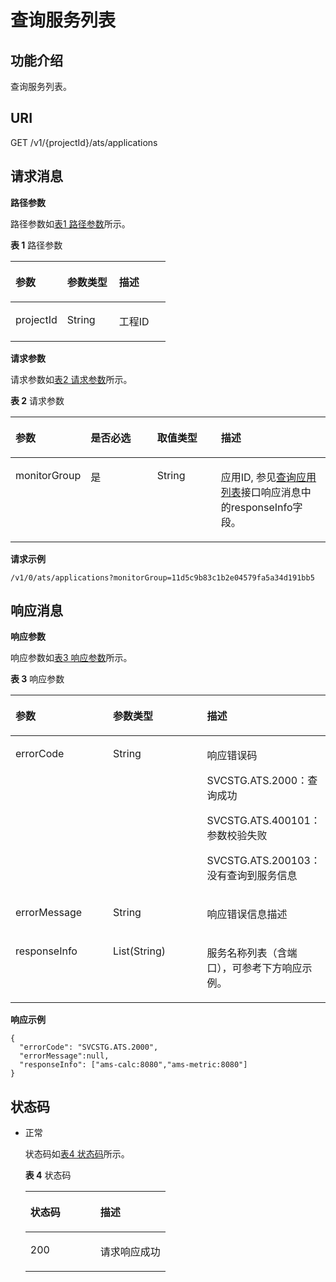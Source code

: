 # 查询服务列表<a name="apm_04_0012"></a>

## 功能介绍<a name="seb0cfaf523714c988daff35d658a53d3"></a>

查询服务列表。

## URI<a name="s8982e8290049420eaf079b297b870604"></a>

GET /v1/\{projectId\}/ats/applications

## 请求消息<a name="scec9452740fa403fb4e05e5bdc12be31"></a>

**路径参数**

路径参数如[表1 路径参数](#table15484124218368)所示。

**表 1**  路径参数

<a name="table15484124218368"></a>
<table><thead align="left"><tr id="row548417429368"><th class="cellrowborder" valign="top" width="33.33333333333333%" id="mcps1.2.4.1.1"><p id="p14484242153611"><a name="p14484242153611"></a><a name="p14484242153611"></a>参数</p>
</th>
<th class="cellrowborder" valign="top" width="33.33333333333333%" id="mcps1.2.4.1.2"><p id="p134848427366"><a name="p134848427366"></a><a name="p134848427366"></a>参数类型</p>
</th>
<th class="cellrowborder" valign="top" width="33.33333333333333%" id="mcps1.2.4.1.3"><p id="p2048415424366"><a name="p2048415424366"></a><a name="p2048415424366"></a>描述</p>
</th>
</tr>
</thead>
<tbody><tr id="row84848427365"><td class="cellrowborder" valign="top" width="33.33333333333333%" headers="mcps1.2.4.1.1 "><p id="p8484134210368"><a name="p8484134210368"></a><a name="p8484134210368"></a>projectId</p>
</td>
<td class="cellrowborder" valign="top" width="33.33333333333333%" headers="mcps1.2.4.1.2 "><p id="p448484213367"><a name="p448484213367"></a><a name="p448484213367"></a>String</p>
</td>
<td class="cellrowborder" valign="top" width="33.33333333333333%" headers="mcps1.2.4.1.3 "><p id="p134991842133619"><a name="p134991842133619"></a><a name="p134991842133619"></a>工程ID</p>
</td>
</tr>
</tbody>
</table>

**请求参数**

请求参数如[表2 请求参数](#table549914283610)所示。

**表 2**  请求参数

<a name="table549914283610"></a>
<table><thead align="left"><tr id="row114993422364"><th class="cellrowborder" valign="top" width="22.41%" id="mcps1.2.5.1.1"><p id="p449924243619"><a name="p449924243619"></a><a name="p449924243619"></a>参数</p>
</th>
<th class="cellrowborder" valign="top" width="21.73%" id="mcps1.2.5.1.2"><p id="p6499242133614"><a name="p6499242133614"></a><a name="p6499242133614"></a>是否必选</p>
</th>
<th class="cellrowborder" valign="top" width="20.580000000000002%" id="mcps1.2.5.1.3"><p id="p2499144211364"><a name="p2499144211364"></a><a name="p2499144211364"></a>取值类型</p>
</th>
<th class="cellrowborder" valign="top" width="35.28%" id="mcps1.2.5.1.4"><p id="p749954219363"><a name="p749954219363"></a><a name="p749954219363"></a>描述</p>
</th>
</tr>
</thead>
<tbody><tr id="row14999426364"><td class="cellrowborder" valign="top" width="22.41%" headers="mcps1.2.5.1.1 "><p id="p104991242143610"><a name="p104991242143610"></a><a name="p104991242143610"></a>monitorGroup</p>
</td>
<td class="cellrowborder" valign="top" width="21.73%" headers="mcps1.2.5.1.2 "><p id="p34992042183618"><a name="p34992042183618"></a><a name="p34992042183618"></a>是</p>
</td>
<td class="cellrowborder" valign="top" width="20.580000000000002%" headers="mcps1.2.5.1.3 "><p id="p749910426367"><a name="p749910426367"></a><a name="p749910426367"></a>String</p>
</td>
<td class="cellrowborder" valign="top" width="35.28%" headers="mcps1.2.5.1.4 "><p id="zh-cn_topic_0082840623_p16535737973"><a name="zh-cn_topic_0082840623_p16535737973"></a><a name="zh-cn_topic_0082840623_p16535737973"></a>应用ID, 参见<a href="查询应用列表.md">查询应用列表</a>接口响应消息中的responseInfo字段。</p>
</td>
</tr>
</tbody>
</table>

**请求示例**

```
/v1/0/ats/applications?monitorGroup=11d5c9b83c1b2e04579fa5a34d191bb5
```

## 响应消息<a name="s2d9d9b06eac64fa2a2c4ec0fc9b2b9f3"></a>

**响应参数**

响应参数如[表3 响应参数](#table431152205317)所示。

**表 3**  响应参数

<a name="table431152205317"></a>
<table><thead align="left"><tr id="row10311722145316"><th class="cellrowborder" valign="top" width="33.33333333333333%" id="mcps1.2.4.1.1"><p id="p1765614368531"><a name="p1765614368531"></a><a name="p1765614368531"></a>参数</p>
</th>
<th class="cellrowborder" valign="top" width="33.33333333333333%" id="mcps1.2.4.1.2"><p id="p196561368535"><a name="p196561368535"></a><a name="p196561368535"></a>参数类型</p>
</th>
<th class="cellrowborder" valign="top" width="33.33333333333333%" id="mcps1.2.4.1.3"><p id="p465613675320"><a name="p465613675320"></a><a name="p465613675320"></a>描述</p>
</th>
</tr>
</thead>
<tbody><tr id="row93111522135312"><td class="cellrowborder" valign="top" width="33.33333333333333%" headers="mcps1.2.4.1.1 "><p id="p16656336165311"><a name="p16656336165311"></a><a name="p16656336165311"></a>errorCode</p>
</td>
<td class="cellrowborder" valign="top" width="33.33333333333333%" headers="mcps1.2.4.1.2 "><p id="p865614368536"><a name="p865614368536"></a><a name="p865614368536"></a>String</p>
</td>
<td class="cellrowborder" valign="top" width="33.33333333333333%" headers="mcps1.2.4.1.3 "><p id="p12656143695310"><a name="p12656143695310"></a><a name="p12656143695310"></a>响应错误码</p>
<p id="p56561336115312"><a name="p56561336115312"></a><a name="p56561336115312"></a>SVCSTG.ATS.2000：查询成功</p>
<p id="p15656736185316"><a name="p15656736185316"></a><a name="p15656736185316"></a>SVCSTG.ATS.400101：参数校验失败</p>
<p id="p1365623615533"><a name="p1365623615533"></a><a name="p1365623615533"></a>SVCSTG.ATS.200103：没有查询到服务信息</p>
</td>
</tr>
<tr id="row8311152210537"><td class="cellrowborder" valign="top" width="33.33333333333333%" headers="mcps1.2.4.1.1 "><p id="p10656153615538"><a name="p10656153615538"></a><a name="p10656153615538"></a>errorMessage</p>
</td>
<td class="cellrowborder" valign="top" width="33.33333333333333%" headers="mcps1.2.4.1.2 "><p id="p1565613360538"><a name="p1565613360538"></a><a name="p1565613360538"></a>String</p>
</td>
<td class="cellrowborder" valign="top" width="33.33333333333333%" headers="mcps1.2.4.1.3 "><p id="p66561536125310"><a name="p66561536125310"></a><a name="p66561536125310"></a>响应错误信息描述</p>
</td>
</tr>
<tr id="row19311422135318"><td class="cellrowborder" valign="top" width="33.33333333333333%" headers="mcps1.2.4.1.1 "><p id="p176722363530"><a name="p176722363530"></a><a name="p176722363530"></a>responseInfo</p>
</td>
<td class="cellrowborder" valign="top" width="33.33333333333333%" headers="mcps1.2.4.1.2 "><p id="p15672236195317"><a name="p15672236195317"></a><a name="p15672236195317"></a>List(String)</p>
</td>
<td class="cellrowborder" valign="top" width="33.33333333333333%" headers="mcps1.2.4.1.3 "><p id="p1967215369537"><a name="p1967215369537"></a><a name="p1967215369537"></a>服务名称列表（含端口），可参考下方响应示例。</p>
</td>
</tr>
</tbody>
</table>

**响应示例**

```
{
  "errorCode": "SVCSTG.ATS.2000",
  "errorMessage":null,
  "responseInfo": ["ams-calc:8080","ams-metric:8080"]
}
```

## 状态码<a name="sf49071b34233455bad3949512b76101a"></a>

-   正常

    状态码如[表4 状态码](#taa13261d38f54704aae8e3ce6662d460)所示。    

    **表 4**  状态码

    <a name="taa13261d38f54704aae8e3ce6662d460"></a>
    <table><thead align="left"><tr id="zh-cn_topic_0082840620_row2481233171"><th class="cellrowborder" valign="top" width="50%" id="mcps1.2.3.1.1"><p id="aa0ee3d2415b7423aabfb098334a38719"><a name="aa0ee3d2415b7423aabfb098334a38719"></a><a name="aa0ee3d2415b7423aabfb098334a38719"></a>状态码</p>
    </th>
    <th class="cellrowborder" valign="top" width="50%" id="mcps1.2.3.1.2"><p id="zh-cn_topic_0082840620_p114811838179"><a name="zh-cn_topic_0082840620_p114811838179"></a><a name="zh-cn_topic_0082840620_p114811838179"></a>描述</p>
    </th>
    </tr>
    </thead>
    <tbody><tr id="r6181307eef9d48feb9781d81f66ade58"><td class="cellrowborder" valign="top" width="50%" headers="mcps1.2.3.1.1 "><p id="a9ddf79271d674c4596d8ec96ae783543"><a name="a9ddf79271d674c4596d8ec96ae783543"></a><a name="a9ddf79271d674c4596d8ec96ae783543"></a>200</p>
    </td>
    <td class="cellrowborder" valign="top" width="50%" headers="mcps1.2.3.1.2 "><p id="zh-cn_topic_0082840620_p5481531171"><a name="zh-cn_topic_0082840620_p5481531171"></a><a name="zh-cn_topic_0082840620_p5481531171"></a>请求响应成功</p>
    </td>
    </tr>
    </tbody>
    </table>


